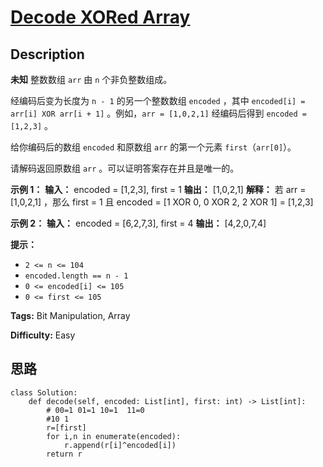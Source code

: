# [Decode XORed Array][title]

## Description

**未知** 整数数组 `arr` 由 `n` 个非负整数组成。

经编码后变为长度为 `n - 1` 的另一个整数数组 `encoded` ，其中 `encoded[i] = arr[i] XOR arr[i + 1]`
。例如，`arr = [1,0,2,1]` 经编码后得到 `encoded = [1,2,3]` 。

给你编码后的数组 `encoded` 和原数组 `arr` 的第一个元素 `first`（`arr[0]`）。

请解码返回原数组 `arr` 。可以证明答案存在并且是唯一的。

**示例 1：**
            **输入：** encoded = [1,2,3], first = 1    **输出：** [1,0,2,1]    **解释：** 若 arr = [1,0,2,1] ，那么 first = 1 且 encoded = [1 XOR 0, 0 XOR 2, 2 XOR 1] = [1,2,3]    

**示例 2：**
            **输入：** encoded = [6,2,7,3], first = 4    **输出：** [4,2,0,7,4]    

**提示：**

  * `2 <= n <= 104`
  * `encoded.length == n - 1`
  * `0 <= encoded[i] <= 105`
  * `0 <= first <= 105`


**Tags:** Bit Manipulation, Array

**Difficulty:** Easy

## 思路

``` python3
class Solution:
    def decode(self, encoded: List[int], first: int) -> List[int]:
        # 00=1 01=1 10=1  11=0
        #10 1
        r=[first]
        for i,n in enumerate(encoded):
            r.append(r[i]^encoded[i])
        return r
```

[title]: https://leetcode-cn.com/problems/decode-xored-array
